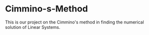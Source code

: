 # Cimmino-s-Method
This is our project on the Cimmino's method in finding the numerical solution of Linear Systems.
